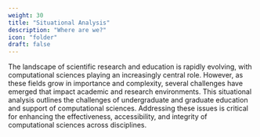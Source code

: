 ```yaml
---
weight: 30
title: "Situational Analysis"
description: "Where are we?"
icon: "folder"
draft: false
---
```



The landscape of scientific research and education is rapidly evolving, with computational sciences playing an increasingly central role.
However, as these fields grow in importance and complexity, several challenges have emerged that impact academic and research environments.
This situational analysis outlines the challenges of undergraduate and graduate education and support of computational sciences.
Addressing these issues is critical for enhancing the effectiveness, accessibility, and integrity of computational sciences across disciplines.
